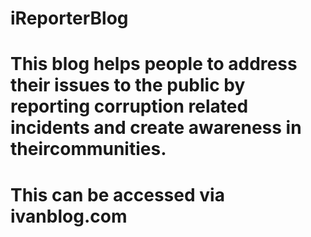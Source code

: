# iReporterBlog
# This blog helps people to address their issues to the public by reporting corruption related incidents and create awareness in theircommunities.
# This can be accessed via ivanblog.com
